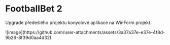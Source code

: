 <h1>FootballBet 2</h1>
<p>Upgrade předešlého projektu konyolové aplikace na WinForm projekt.</p>
![image](https://github.com/user-attachments/assets/3a37a37e-e37e-4f8d-9b26-8f39d0aa4d32)
